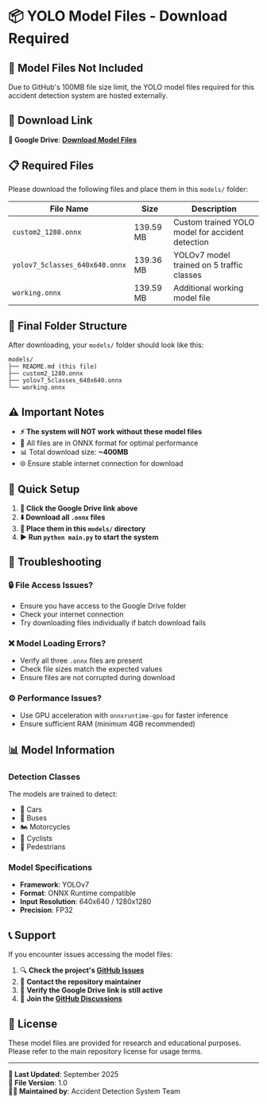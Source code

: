 # 📦 YOLO Model Files - Download Required

## 🚫 Model Files Not Included

Due to GitHub's 100MB file size limit, the YOLO model files required for this accident detection system are hosted externally.

## 🔗 Download Link

**📁 Google Drive**: [**Download Model Files**](https://drive.google.com/drive/folders/16gM9xko2g0lbqjx2yg1MDF3Q-vojON2q?usp=sharing)

## 📋 Required Files

Please download the following files and place them in this `models/` folder:

| File Name | Size | Description |
|-----------|------|-------------|
| `custom2_1280.onnx` | 139.59 MB | Custom trained YOLO model for accident detection |
| `yolov7_5classes_640x640.onnx` | 139.36 MB | YOLOv7 model trained on 5 traffic classes |
| `working.onnx` | 139.59 MB | Additional working model file |

## 📁 Final Folder Structure

After downloading, your `models/` folder should look like this:

```
models/
├── README.md (this file)
├── custom2_1280.onnx
├── yolov7_5classes_640x640.onnx
└── working.onnx
```

## ⚠️ Important Notes

- **⚡ The system will NOT work without these model files**
- 🔧 All files are in ONNX format for optimal performance
- 📊 Total download size: **~400MB**
- 🌐 Ensure stable internet connection for download

## 🚀 Quick Setup

1. **📎 Click the Google Drive link above**
2. **⬇️ Download all `.onnx` files**
3. **📂 Place them in this `models/` directory**
4. **▶️ Run `python main.py` to start the system**

## 🔧 Troubleshooting

### **🔒 File Access Issues?**
- Ensure you have access to the Google Drive folder
- Check your internet connection
- Try downloading files individually if batch download fails

### **❌ Model Loading Errors?**
- Verify all three `.onnx` files are present
- Check file sizes match the expected values
- Ensure files are not corrupted during download

### **⚙️ Performance Issues?**
- Use GPU acceleration with `onnxruntime-gpu` for faster inference
- Ensure sufficient RAM (minimum 4GB recommended)

## 📊 Model Information

### **Detection Classes**
The models are trained to detect:
- 🚗 Cars
- 🚌 Buses  
- 🏍️ Motorcycles
- 🚴 Cyclists
- 🚶 Pedestrians

### **Model Specifications**
- **Framework**: YOLOv7
- **Format**: ONNX Runtime compatible
- **Input Resolution**: 640x640 / 1280x1280
- **Precision**: FP32

## 📞 Support

If you encounter issues accessing the model files:

1. 🔍 **Check the project's [GitHub Issues](../../issues)**
2. 📧 **Contact the repository maintainer**
3. 🔗 **Verify the Google Drive link is still active**
4. 💬 **Join the [GitHub Discussions](../../discussions)**

## 📝 License

These model files are provided for research and educational purposes. Please refer to the main repository license for usage terms.

---

**📅 Last Updated**: September 2025  
**🔖 File Version**: 1.0  
**👨‍💻 Maintained by**: Accident Detection System Team

